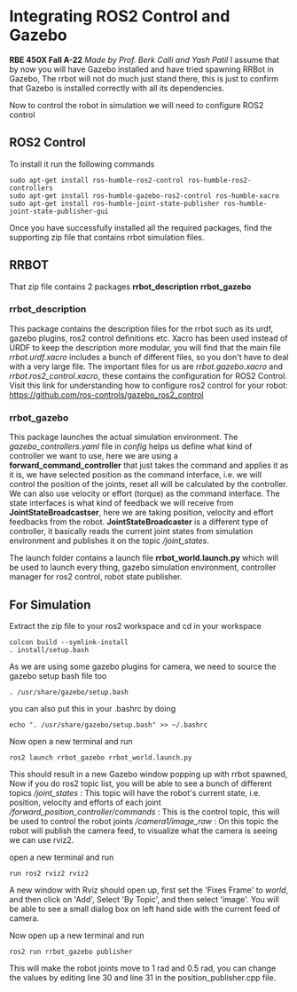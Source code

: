 ﻿# Integrating ROS2 Control and Gazebo

**RBE 450X Fall A-22**
*Made by Prof. Berk Calli and Yash Patil*
I assume that by now you will have Gazebo installed and have tried spawning RRBot in Gazebo, The rrbot will not do much just stand there, this is just to confirm that Gazebo is installed correctly with all its dependencies.

Now to control the robot in simulation we will need to configure ROS2 control
## ROS2 Control
To install it run the following commands
```
sudo apt-get install ros-humble-ros2-control ros-humble-ros2-controllers
sudo apt-get install ros-humble-gazebo-ros2-control ros-humble-xacro
sudo apt-get install ros-humble-joint-state-publisher ros-humble-joint-state-publisher-gui
```  
Once you have successfully installed all the required packages, find the supporting zip file that contains rrbot simulation files.

## RRBOT
That zip file contains 2 packages
**rrbot_description**
**rrbot_gazebo**

### rrbot_description
This package contains the description files for the rrbot such as its urdf, gazebo plugins, ros2 control definitions etc.
Xacro has been used instead of URDF to keep the description more modular, you will find that the main file *rrbot.urdf.xacro* includes a bunch of different files, so you don't have to deal with a very large file.
The important files for us are *rrbot.gazebo.xacro* and *rrbot.ros2_control.xacro*, these contains the configuration for ROS2 Control.
Visit this link for understanding how to configure ros2 control for your robot: https://github.com/ros-controls/gazebo_ros2_control

### rrbot_gazebo
This package launches the actual simulation environment.
The *gazebo_controllers.yaml* file in *config* helps us define what kind of controller we want to use, here we are using a **forward_command_controller** that just takes the command and applies it as it is, we have selected position as the command interface, i.e. we will control the position of the joints, reset all will be calculated by the controller. We can also use velocity or effort (torque) as the command interface.
The state interfaces is what kind of feedback we will receive from **JointStateBroadcastser**, here we are taking position, velocity and effort feedbacks from the robot.
**JointStateBroadcaster** is a different type of controller, it basically reads the current joint states from simulation environment and publishes it on the topic */joint_states*. 

The launch folder contains a launch file **rrbot_world.launch.py** which will be used to launch every thing, gazebo simulation environment, controller manager for ros2 control, robot state publisher.

## For Simulation
Extract the zip file to your ros2 workspace and cd in your workspace
```
colcon build --symlink-install
. install/setup.bash
```
As we are using some gazebo plugins for camera, we need to source the gazebo setup bash file too 
```
. /usr/share/gazebo/setup.bash
```
you can also put this in your .bashrc by doing
```
echo ". /usr/share/gazebo/setup.bash" >> ~/.bashrc
```
Now open a new terminal and run 
```
ros2 launch rrbot_gazebo rrbot_world.launch.py
```
This should result in a new Gazebo window popping up with rrbot spawned,
Now if you do ros2 topic list, you will be able to see a bunch of different topics
*/joint_states* : This topic will have the robot's current state, i.e. position, velocity and efforts of each joint
*/forward_position_controller/commands* : This is the control topic, this will be used to control the robot joints 
*/camera1/image_raw* : On this topic the robot will publish the camera feed, to visualize what the camera is seeing we can use rviz2.

open a new terminal and run 
```
run ros2 rviz2 rviz2
```
A new window with Rviz should open up, first set the 'Fixes Frame' to *world*, and then click on 'Add', Select 'By Topic', and then select 'image'. You will be able to see a small dialog box on left hand side with the current feed of camera.

Now open up a new terminal and run
```
ros2 run rrbot_gazebo publisher
```
This will make the robot joints move to 1 rad and 0.5 rad, you can change the values by editing line 30 and line 31 in the position_publisher.cpp file.

 
